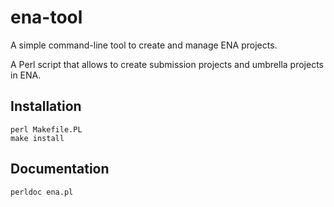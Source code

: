 # ena-tool
A simple command-line tool to create and manage ENA projects.

A Perl script that allows to create submission projects and umbrella projects in ENA.

## Installation

    perl Makefile.PL
    make install
## Documentation 

    perldoc ena.pl
    

